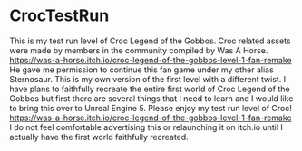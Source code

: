 # CrocTestRun
This is my test run level of Croc Legend of the Gobbos. Croc related assets were made by members in the community compiled by Was A Horse. https://was-a-horse.itch.io/croc-legend-of-the-gobbos-level-1-fan-remake He gave me permission to continue this fan game under my other alias Sternosaur. This is my own version of the first level with a different twist. I have plans to faithfully recreate the entire first world of Croc Legend of the Gobbos but first there are several things that I need to learn and I would like to bring this over to Unreal Engine 5. Please enjoy my test run level of Croc! https://was-a-horse.itch.io/croc-legend-of-the-gobbos-level-1-fan-remake I do not feel comfortable advertising this or relaunching it on itch.io until I actually have the first world faithfully recreated.
